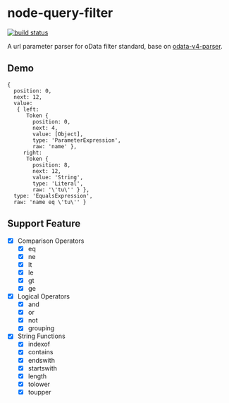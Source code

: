 node-query-filter
===============

[![build status][travis-image]][travis-url]

[travis-image]: https://img.shields.io/travis/koajs/bodyparser.svg?style=flat-square
[travis-url]: https://travis-ci.org/NoahZhang/node-query-filter#

A url parameter parser for oData filter standard, base on [odata-v4-parser](https://github.com/jaystack/odata-v4-parser).

## Demo
```
{
  position: 0,
  next: 12,
  value:
   { left:
      Token {
        position: 0,
        next: 4,
        value: [Object],
        type: 'ParameterExpression',
        raw: 'name' },
     right:
      Token {
        position: 8,
        next: 12,
        value: 'String',
        type: 'Literal',
        raw: '\'tu\'' } },
  type: 'EqualsExpression',
  raw: 'name eq \'tu\'' }
```

## Support Feature

* [x] Comparison Operators
	* [x] eq
	* [x] ne
	* [x] lt
	* [x] le
	* [x] gt
	* [x] ge
* [x] Logical Operators
	* [x] and
	* [x] or
	* [x] not
	* [x] grouping
* [x] String Functions
	* [x] indexof
	* [x] contains
	* [x] endswith
	* [x] startswith
	* [x] length
	* [x] tolower
	* [x] toupper

